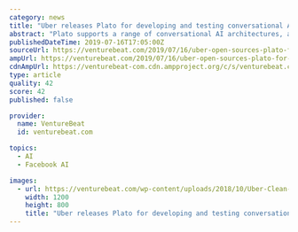 ```yaml
---
category: news
title: "Uber releases Plato for developing and testing conversational AI"
abstract: "Plato supports a range of conversational AI architectures, and each element can be trained using popular machine learning libraries such as Uber’s Ludwig, Google’s TensorFlow, and Facebook’s PyTorch. Above: Plato’s generic agent architecture ..."
publishedDateTime: 2019-07-16T17:05:00Z
sourceUrl: https://venturebeat.com/2019/07/16/uber-open-sources-plato-for-developing-and-testing-conversational-ai/
ampUrl: https://venturebeat.com/2019/07/16/uber-open-sources-plato-for-developing-and-testing-conversational-ai/amp/
cdnAmpUrl: https://venturebeat-com.cdn.ampproject.org/c/s/venturebeat.com/2019/07/16/uber-open-sources-plato-for-developing-and-testing-conversational-ai/amp/
type: article
quality: 42
score: 42
published: false

provider:
  name: VentureBeat
  id: venturebeat.com

topics:
  - AI
  - Facebook AI

images:
  - url: https://venturebeat.com/wp-content/uploads/2018/10/Uber-Clean-Air-Plan-2018_2-©Uber_CPG-Photography.jpg?w=1200&#038;strip=all
    width: 1200
    height: 800
    title: "Uber releases Plato for developing and testing conversational AI"
---
```

